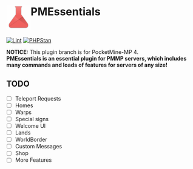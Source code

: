 <h1>PMEssentials<img src="assets/images/icon.png" height="64" width="64" align="left"></img></h1><br/>

[![Lint](https://poggit.pmmp.io/ci.shield/David-pm-pl/PMEssentials/PMEssentials)](https://poggit.pmmp.io/ci/David-pm-pl/PMEssentials/PMEssentials)
[![PHPStan](https://github.com/david-pm-pl/PMEssentials/actions/workflows/main.yml/badge.svg)](https://github.com/david-pm-pl/PMEssentials/actions/workflows/main.yml/badge.svg)

**NOTICE:** This plugin branch is for PocketMine-MP 4. <br/>
**PMEssentials is an essential plugin for PMMP servers, which includes many commands and loads of features for servers of any size!**

## TODO
- [ ] Teleport Requests
- [ ] Homes
- [ ] Warps
- [ ] Special signs
- [ ] Welcome UI
- [ ] Lands
- [ ] WorldBorder
- [ ] Custom Messages
- [ ] Shop
- [ ] More Features
